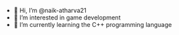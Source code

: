 - 👋 Hi, I’m @naik-atharva21
- 👀 I’m interested in game development
- 🌱 I’m currently learning the C++ programming language